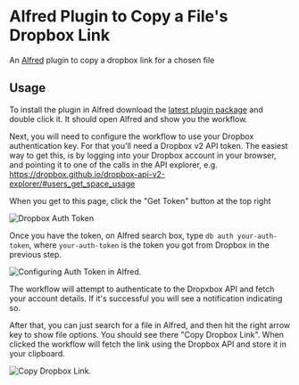 # Alfred Plugin to Copy a File's Dropbox Link
An [Alfred](https://www.alfredapp.com/) plugin to copy a dropbox link for a chosen file

##  Usage 

To install the plugin in Alfred download the [latest plugin package](https://github.com/uric/alfred-copy-dropbox-link/raw/master/copy-dropbox-link.alfredworkflow) and double click it. It should open Alfred and show you the workflow. 

Next, you will need to configure the workflow to use your Dropbox authentication key. 
For that you'll need a Dropbox v2 API token. The easiest way to get this, is by logging into your Dropbox account in your browser, and pointing it to one of the calls in the API explorer, e.g. https://dropbox.github.io/dropbox-api-v2-explorer/#users_get_space_usage 

When you get to this page, click the "Get Token" button at the top right

![Dropbox Auth Token](https://github.com/uric/alfred-copy-dropbox-link/raw/master/db-get-token.png)

Once you have the token, on Alfred search box, type `db auth your-auth-token`, where `your-auth-token` is the token you got from Dropbox in the previous step. 

![Configuring Auth Token in Alfred](https://github.com/uric/alfred-copy-dropbox-link/raw/master/db-auth.png). 

The workflow will attempt to authenticate to the Dropxbox API and fetch your account details. If it's successful you will see a notification indicating so. 

After that, you can just search for a file in Alfred, and then hit the right arrow key to show file options. You should see there "Copy Dropbox Link". When clicked the workflow will fetch the link using the Dropbox API and store it in your clipboard. 

![Copy Dropbox Link](https://github.com/uric/alfred-copy-dropbox-link/raw/master/copy-link.png). 


